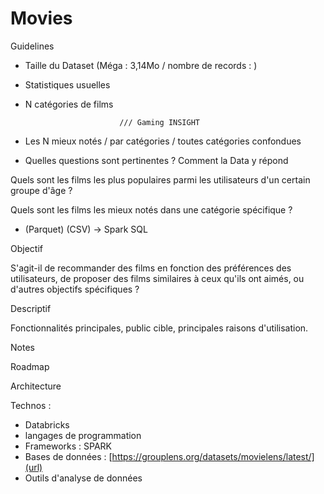 # Movies


Guidelines
- Taille du Dataset
  (Méga : 3,14Mo / nombre de records : )
- Statistiques usuelles
- N catégories de films
  
                           /// Gaming INSIGHT
- Les N mieux notés / par catégories / toutes catégories confondues
- Quelles questions sont pertinentes ? Comment la Data y répond
  
Quels sont les films les plus populaires parmi les utilisateurs d'un certain groupe d'âge ?

Quels sont les films les mieux notés dans une catégorie spécifique ? 

- (Parquet) (CSV) -> Spark SQL

Objectif

S'agit-il de recommander des films en fonction des préférences des utilisateurs, de proposer des films similaires à ceux qu'ils ont aimés, ou d'autres objectifs spécifiques ? 

Descriptif

Fonctionnalités principales, public cible, principales raisons d'utilisation.

Notes

Roadmap

Architecture

Technos :
- Databricks
- langages de programmation
- Frameworks : SPARK
- Bases de données : [https://grouplens.org/datasets/movielens/latest/](url)
- Outils d'analyse de données
